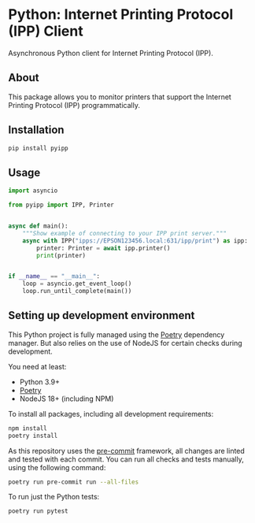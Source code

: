 # Python: Internet Printing Protocol (IPP) Client

Asynchronous Python client for Internet Printing Protocol (IPP).

## About

This package allows you to monitor printers that support the Internet Printing Protocol (IPP) programmatically.

## Installation

```bash
pip install pyipp
```

## Usage

```python
import asyncio

from pyipp import IPP, Printer


async def main():
    """Show example of connecting to your IPP print server."""
    async with IPP("ipps://EPSON123456.local:631/ipp/print") as ipp:
        printer: Printer = await ipp.printer()
        print(printer)


if __name__ == "__main__":
    loop = asyncio.get_event_loop()
    loop.run_until_complete(main())
```

## Setting up development environment

This Python project is fully managed using the [Poetry](https://python-poetry.org) dependency
manager. But also relies on the use of NodeJS for certain checks during
development.

You need at least:

- Python 3.9+
- [Poetry](https://python-poetry.org/docs/#installation)
- NodeJS 18+ (including NPM)

To install all packages, including all development requirements:

```bash
npm install
poetry install
```

As this repository uses the [pre-commit](https://pre-commit.com/) framework, all changes
are linted and tested with each commit. You can run all checks and tests
manually, using the following command:

```bash
poetry run pre-commit run --all-files
```

To run just the Python tests:

```bash
poetry run pytest
```
